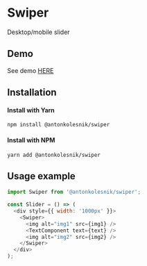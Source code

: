 # Swiper
Desktop/mobile slider

## Demo
See demo [HERE](https://antonkolesnik.com/swiper/)

## Installation

#### Install with Yarn
```
npm install @antonkolesnik/swiper
```
#### Install with NPM
```
yarn add @antonkolesnik/swiper
```

## Usage example

```js
import Swiper from '@antonkolesnik/swiper';

const Slider = () => (
  <div style={{ width: '1000px' }}>
    <Swiper>
      <img alt="img1" src={img1} />
      <TextComponent text={text} />
      <img alt="img2" src={img2} />
    </Swiper>
  </div>
);
```